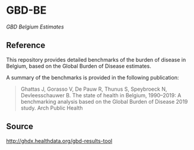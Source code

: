 # GBD-BE
_GBD Belgium Estimates_

## Reference

This repository provides detailed benchmarks of the burden of disease in Belgium, based on the Global Burden of Disease estimates.

A summary of the benchmarks is provided in the following publication:

> Ghattas J, Gorasso V, De Pauw R, Thunus S, Speybroeck N, Devleesschauwer B. The state of health in Belgium, 1990–2019: A benchmarking analysis based on the Global Burden of Disease 2019 study. Arch Public Health

## Source

http://ghdx.healthdata.org/gbd-results-tool
